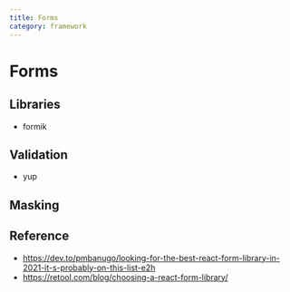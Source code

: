 ```yaml
---
title: Forms
category: framework
---
```


# Forms

## Libraries

- formik

## Validation

- yup

## Masking

## Reference

- https://dev.to/pmbanugo/looking-for-the-best-react-form-library-in-2021-it-s-probably-on-this-list-e2h
- https://retool.com/blog/choosing-a-react-form-library/
